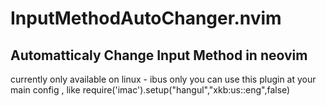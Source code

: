 # InputMethodAutoChanger.nvim
## Automatticaly Change Input Method in neovim

currently only available on linux - ibus only
you can use this plugin at your main config , like require('imac').setup("hangul","xkb\:us::eng",false)
